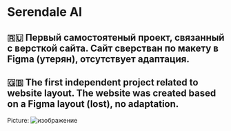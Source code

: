 # Serendale AI
🇷🇺 Первый самостоятеный проект, связанный с версткой сайта. Сайт сверстван по макету в Figma (утерян), отсутствует адаптация.
--
🇬🇧 The first independent project related to website layout. The website was created based on a Figma layout (lost), no adaptation.
---
Picture:
![изображение](https://github.com/user-attachments/assets/a2807e7f-ebeb-4551-89e4-83158a4f9575)

